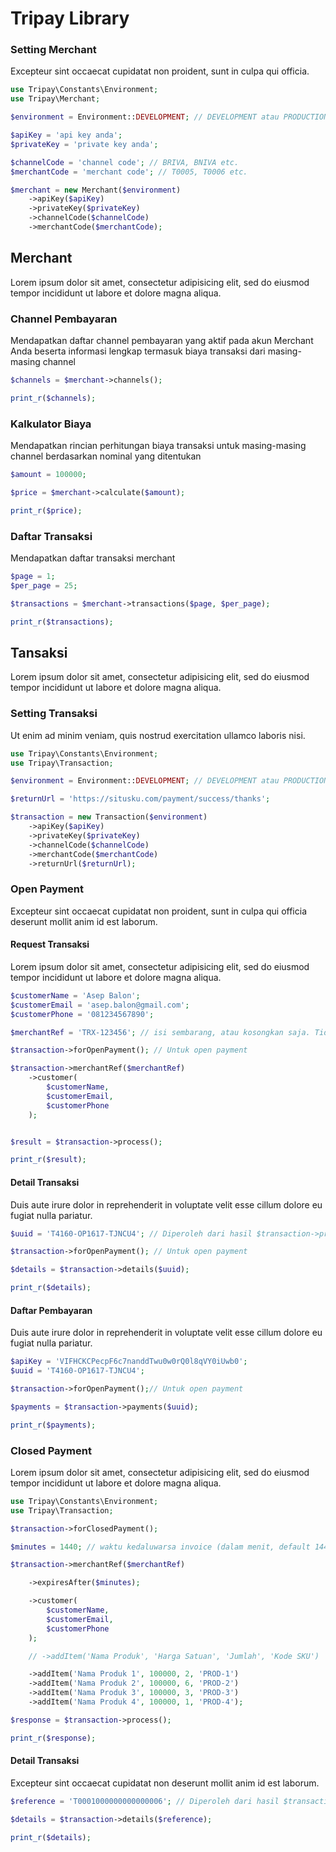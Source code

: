# Tripay Library

### Setting Merchant

Excepteur sint occaecat cupidatat non proident, sunt in culpa qui officia.

```php
use Tripay\Constants\Environment;
use Tripay\Merchant;

$environment = Environment::DEVELOPMENT; // DEVELOPMENT atau PRODUCTION.

$apiKey = 'api key anda';
$privateKey = 'private key anda';

$channelCode = 'channel code'; // BRIVA, BNIVA etc.
$merchantCode = 'merchant code'; // T0005, T0006 etc.

$merchant = new Merchant($environment)
    ->apiKey($apiKey)
    ->privateKey($privateKey)
    ->channelCode($channelCode)
    ->merchantCode($merchantCode);
```

## Merchant

Lorem ipsum dolor sit amet, consectetur adipisicing elit, sed do eiusmod
tempor incididunt ut labore et dolore magna aliqua.



### Channel Pembayaran

Mendapatkan daftar channel pembayaran yang aktif pada akun Merchant
Anda beserta informasi lengkap termasuk biaya transaksi dari masing-masing channel

```php
$channels = $merchant->channels();

print_r($channels);
```



### Kalkulator Biaya

Mendapatkan rincian perhitungan biaya transaksi untuk masing-masing
channel berdasarkan nominal yang ditentukan

```php
$amount = 100000;

$price = $merchant->calculate($amount);

print_r($price);
```



### Daftar Transaksi

Mendapatkan daftar transaksi merchant


```php
$page = 1;
$per_page = 25;

$transactions = $merchant->transactions($page, $per_page);

print_r($transactions);
```



## Tansaksi

Lorem ipsum dolor sit amet, consectetur adipisicing elit, sed do eiusmod
tempor incididunt ut labore et dolore magna aliqua.


### Setting Transaksi

Ut enim ad minim veniam, quis nostrud exercitation ullamco laboris nisi.

```php
use Tripay\Constants\Environment;
use Tripay\Transaction;

$environment = Environment::DEVELOPMENT; // DEVELOPMENT atau PRODUCTION.

$returnUrl = 'https://situsku.com/payment/success/thanks';

$transaction = new Transaction($environment)
    ->apiKey($apiKey)
    ->privateKey($privateKey)
    ->channelCode($channelCode)
    ->merchantCode($merchantCode)
    ->returnUrl($returnUrl);
```


### Open Payment

Excepteur sint occaecat cupidatat non proident, sunt in culpa qui
officia deserunt mollit anim id est laborum.


#### Request Transaksi

Lorem ipsum dolor sit amet, consectetur adipisicing elit, sed do eiusmod
tempor incididunt ut labore et dolore magna aliqua.

```php
$customerName = 'Asep Balon';
$customerEmail = 'asep.balon@gmail.com';
$customerPhone = '081234567890';

$merchantRef = 'TRX-123456'; // isi sembarang, atau kosongkan saja. Tidak wajib.

$transaction->forOpenPayment(); // Untuk open payment

$transaction->merchantRef($merchantRef)
    ->customer(
        $customerName,
        $customerEmail,
        $customerPhone
    );


$result = $transaction->process();

print_r($result);
```


#### Detail Transaksi

Duis aute irure dolor in reprehenderit in voluptate velit esse
cillum dolore eu fugiat nulla pariatur.

```php
$uuid = 'T4160-OP1617-TJNCU4'; // Diperoleh dari hasil $transaction->process();

$transaction->forOpenPayment(); // Untuk open payment

$details = $transaction->details($uuid);

print_r($details);
```


#### Daftar Pembayaran

Duis aute irure dolor in reprehenderit in voluptate velit esse
cillum dolore eu fugiat nulla pariatur.

```php
$apiKey = 'VIFHCKCPecpF6c7nanddTwu0w0rQ0l8qVY0iUwb0';
$uuid = 'T4160-OP1617-TJNCU4';

$transaction->forOpenPayment();// Untuk open payment

$payments = $transaction->payments($uuid);

print_r($payments);
```


### Closed Payment

Lorem ipsum dolor sit amet, consectetur adipisicing elit, sed do eiusmod
tempor incididunt ut labore et dolore magna aliqua.

```php
use Tripay\Constants\Environment;
use Tripay\Transaction;

$transaction->forClosedPayment();

$minutes = 1440; // waktu kedaluwarsa invoice (dalam menit, default 1440 = 24 jam);

$transaction->merchantRef($merchantRef)

    ->expiresAfter($minutes);

    ->customer(
        $customerName,
        $customerEmail,
        $customerPhone
    );

    // ->addItem('Nama Produk', 'Harga Satuan', 'Jumlah', 'Kode SKU')

    ->addItem('Nama Produk 1', 100000, 2, 'PROD-1')
    ->addItem('Nama Produk 2', 100000, 6, 'PROD-2')
    ->addItem('Nama Produk 3', 100000, 3, 'PROD-3')
    ->addItem('Nama Produk 4', 100000, 1, 'PROD-4');

$response = $transaction->process();

print_r($response);
```

#### Detail Transaksi

Excepteur sint occaecat cupidatat non  deserunt mollit anim id est laborum.

```php
$reference = 'T0001000000000000006'; // Diperoleh dari hasil $transaction->process();

$details = $transaction->details($reference);

print_r($details);
```